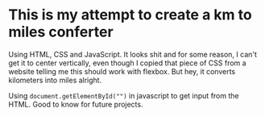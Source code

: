 # This is my attempt to create a km to miles conferter

Using HTML, CSS and JavaScript. It looks shit and for some reason, I can't get it to center vertically, even though I copied that piece of CSS from a website telling me this should work with flexbox. But hey, it converts kilometers into miles alright.

Using `document.getElementById("")` in javascript to get input from the HTML. Good to know for future projects.